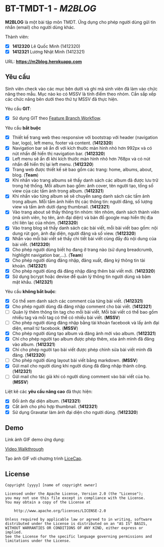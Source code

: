 # BT-TMDT-1 - *M2BLOG*

**M2BLOG** là một bài tập môn TMDT. Ứng dụng cho phép người dùng gửi tin nhắn (email) cho người dùng khác.

Thành viên:
* [x] **1412320** Lê Quốc Minh (1412320)
* [x] **1412321** Lương Nhật Minh (1412321)

URL: **https://m2blog.herokuapp.com**

## Yêu cầu

Sinh viên check vào các mục bên dưới và ghi mã sinh viên đã làm vào chức năng theo mẫu. Mục nào ko có MSSV là tính điểm theo nhóm. Cần sắp xếp các chức năng bên dưới theo thứ tự MSSV đã thực hiện.

Yêu cầu **GIT**:
* [x] Sử dụng GIT theo [Feature Branch Workflow](https://www.atlassian.com/git/tutorials/comparing-workflows#feature-branch-workflow).

Yêu cầu **bắt buộc**
* [x] Thiết kế trang web theo responsive với bootstrap với header (navigation bar, logo), left menu, footer và content. (**1412320**)
* [x] Navigation bar sẽ ẩn đi với kích thước màn hình nhỏ hơn 992px và có nút nhấn để hiển thị navigation bar. (**1412320**)
* [x] Left menu sẽ ẩn đi khi kích thước màn hình nhỏ hơn 768px và có nút nhấn để hiển thị lại left menu. (**1412320**)
* [x] Trang web được thiết kế sẽ bao gồm các trang: home, albums, about, blog. (**Team**)
* [x] Khi nhấn vào trang albums sẽ thấy danh sách các album đã được lưu trữ trong hệ thống. Mỗi album bao gồm: ảnh cover, tên người tạo, tổng số view của các tấm ảnh trong album. (**1412321**)
* [x] Khi nhấn vào từng album sẽ sẽ chuyển sang danh sách các tấm ảnh trong album. Mỗi tấm ảnh hiển thị các thông tin: người đăng, số lượng view và tấm ảnh dưới dạng thumbnail. (**1412321**)
* [x] Vào trang about sẽ thấy thông tin nhóm: tên nhóm, danh sách thành viên (mã sinh viên, họ tên, ảnh đại diện) và bản đồ google map hiển thị địa chỉ liên lạc của nhóm. (**1412320**)
* [x] Vào trang blog sẽ thấy danh sách các bài viết, mỗi bài viết bao gồm: nội dung rút gọn, ảnh đại diện, người đăng và số view. (**1412320**)
* [x] Nhấn vào mỗi bài viết sẽ thấy chi tiết bài viết cùng đầy đủ nội dung của bài viết. (**1412320**)
* [x] Cho phép người dùng biết họ đang ở trang nào (sử dụng breadcrumb, highlight navigation bar,...). (**Team**)
* [x] Cho phép người dùng đăng nhập, đăng xuất, đăng ký thông tin tài khoản. (**1412321**)
* [x] Cho phép người dùng đã đăng nhập đăng thêm bài viết mới. (**1412320**)
* [x] Sử dụng bcrypt hoặc devise để quản lý thông tin người dùng và băm mật khẩu. (**1412321**)

Yêu cầu **không bắt buộc**:
* [x] Có thể xem danh sách các comment của từng bài viết.  (**1412321**)
* [x] Cho phép người dùng đã đăng nhập comment cho bài viết. (**1412321**)
* [ ] Quản lý thêm thông tin tag cho mỗi bài viết. Mỗi bài viết có thể bao gồm nhiều tag và mỗi tag có thể có nhiều bài viết. (**MSSV**)
* [ ] Cho phép người dùng đăng nhập bằng tài khoản facebook và lấy ảnh đại diện, email từ facebook. (**MSSV**)
* [x] Cho phép người dùng tạo album và đăng ảnh mới vào album. (**1412321**)
* [x] Chỉ cho phép người tạo album được phép thêm, xóa ảnh mình đã đăng vào album. (**1412321**)
* [x] Chỉ cho phép người tạo bài viết được phép chỉnh sửa bài viết mình đã đăng. (**1412320**)
* [ ] Cho phép người dùng layout bài viết bằng markdown. (**MSSV**)
* [x] Gửi mail cho người dùng khi người dùng đã đăng nhập thành công. (**1412321**)
* [ ] Gửi mail cho tác giả khi có người dùng comment vào bài viết của họ. (**MSSV**)

Liệt kê các **yêu cầu nâng cao** đã thực hiện:
* [x] Đổi ảnh đại diện album. (**1412321**)
* [x] Cắt ảnh cho phù hợp thumbnail. (**1412321**)
* [x] Sử dụng Gravatar làm ảnh đại diện cho người dùng. (**1412320**)

## Demo

Link ảnh GIF demo ứng dụng:

[Video Walkthrough](https://imgur.com/a/ZrB5A)

Tạo ảnh GIF với chương trình [LiceCap](http://www.cockos.com/licecap/).


## License

    Copyright [yyyy] [name of copyright owner]

    Licensed under the Apache License, Version 2.0 (the "License");
    you may not use this file except in compliance with the License.
    You may obtain a copy of the License at

        http://www.apache.org/licenses/LICENSE-2.0

    Unless required by applicable law or agreed to in writing, software
    distributed under the License is distributed on an "AS IS" BASIS,
    WITHOUT WARRANTIES OR CONDITIONS OF ANY KIND, either express or implied.
    See the License for the specific language governing permissions and
    limitations under the License.
